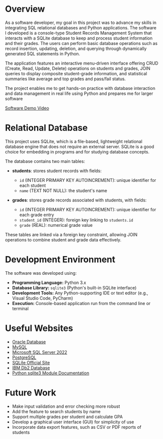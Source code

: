 # Overview

As a software developer, my goal in this project was to advance my skills in integrating SQL relational databases and Python applications. The software I developed is a console-type Student Records Management System that interacts with a SQLite database to keep and process student information and their grades. The users can perform basic database operations such as record insertion, updating, deletion, and querying through dynamically generated SQL statements in Python.

The application features an interactive menu-driven interface offering CRUD (Create, Read, Update, Delete) operations on students and grades, JOIN queries to display composite student-grade information, and statistical summaries like average and top grades and pass/fail status.

The project enables me to get hands-on practice with database interaction and data management in real life using Python and prepares me for larger software

[Software Demo Video](https://youtu.be/1KO6dedHu18)

# Relational Database

This project uses SQLite, which is a file-based, lightweight relational database engine that does not require an external server. SQLite is a good choice for embedding in programs and for studying database concepts.

The database contains two main tables:

- **students**: stores student records with fields:
  - `id` (INTEGER PRIMARY KEY AUTOINCREMENT): unique identifier for each student
  - `name` (TEXT NOT NULL): the student's name

- **grades**: stores grade records associated with students, with fields:
  - `id` (INTEGER PRIMARY KEY AUTOINCREMENT): unique identifier for each grade entry
  - `student_id` (INTEGER): foreign key linking to `students.id`
  - `grade` (REAL): numerical grade value

These tables are linked via a foreign key constraint, allowing JOIN operations to combine student and grade data effectively.

# Development Environment

The software was developed using:

- **Programming Language:** Python 3.x
- **Database Library:** `sqlite3` (Python's built-in SQLite interface)
- **Development Tools:** Any Python-supporting IDE or text editor (e.g., Visual Studio Code, PyCharm)
- **Execution:** Console-based application run from the command line or terminal

# Useful Websites

- [Oracle Database](https://www.oracle.com/database/)  
- [MySQL](https://www.mysql.com/)  
- [Microsoft SQL Server 2022](https://www.microsoft.com/en-us/sql-server/sql-server-2022)  
- [PostgreSQL](https://www.postgresql.org/)  
- [SQLite Official Site](https://www.sqlite.org/index.html)  
- [IBM Db2 Database](https://www.ibm.com/products/db2-database)  
- [Python sqlite3 Module Documentation](https://docs.python.org/3/library/sqlite3.html)  

# Future Work

- Make input validation and error checking more robust
- Add the feature to search students by name
- Support multiple grades per student and calculate GPA
- Develop a graphical user interface (GUI) for simplicity of use
- Incorporate data export features, such as CSV or PDF reports of students